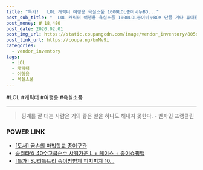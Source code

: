 ```yaml
--- 
title: "특가!   LOL 캐릭터 여행용 욕실소품 1000LOL종이비누BO..." 
post_sub_title: "  LOL 캐릭터 여행용 욕실소품 1000LOL종이비누BOX 단품 기타 휴대용 세정비누 향기비누" 
post_money: ₩ 18,480 
post_date: 2020.02.01 
post_img_url: https://static.coupangcdn.com/image/vendor_inventory/805d/e7397c094235a225b83196a865fdaac3ef9891e7c2bdee6c64758d02483d.jpg 
post_link_url: https://coupa.ng/bnMv9i 
categories: 
  - vendor_inventory 
tags: 
  - LOL 
  - 캐릭터 
  - 여행용 
  - 욕실소품 
--- 
```

  #LOL #캐릭터 #여행용 #욕실소품 
<hr> 

> 핑계를 잘 대는 사람은 거의 좋은 일을 하나도 해내지 못한다. - 벤자민 프랭클린 


### POWER LINK

* <a href="https://blog.naver.com/santokki14/221788668104" target="_blank">[도서] 곰손의 마법학교 종이구관</a>
* <a href="https://blog.naver.com/santokki14/221784336558" target="_blank">송월타월 40수고급순수 샤워가운 L + 케이스 + 종이쇼핑백</a>
* <a href="https://blog.naver.com/santokki14/221791495599" target="_blank">[특가] SJ리틀트리 종이방향제 피치피치 10...</a>
